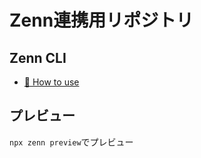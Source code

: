 # Zenn連携用リポジトリ

## Zenn CLI

* [📘 How to use](https://zenn.dev/zenn/articles/zenn-cli-guide)

## プレビュー

`npx zenn preview`でプレビュー

